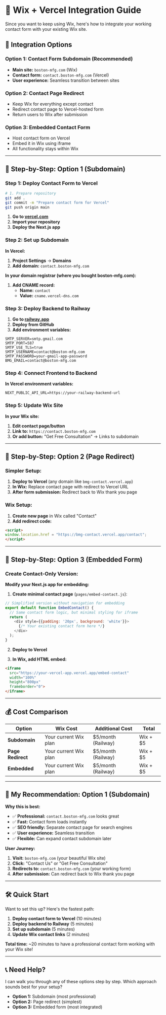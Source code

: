 # 🔗 Wix + Vercel Integration Guide

Since you want to keep using Wix, here's how to integrate your working contact form with your existing Wix site.

## 🎯 Integration Options

### **Option 1: Contact Form Subdomain (Recommended)**
- **Main site:** `boston-mfg.com` (Wix)
- **Contact form:** `contact.boston-mfg.com` (Vercel)
- **User experience:** Seamless transition between sites

### **Option 2: Contact Page Redirect**
- Keep Wix for everything except contact
- Redirect contact page to Vercel-hosted form
- Return users to Wix after submission

### **Option 3: Embedded Contact Form**
- Host contact form on Vercel
- Embed it in Wix using iframe
- All functionality stays within Wix

---

## 🚀 **Step-by-Step: Option 1 (Subdomain)**

### **Step 1: Deploy Contact Form to Vercel**

```bash
# 1. Prepare repository
git add .
git commit -m "Prepare contact form for Vercel"
git push origin main
```

1. **Go to [vercel.com](https://vercel.com)**
2. **Import your repository**
3. **Deploy the Next.js app**

### **Step 2: Set up Subdomain**

**In Vercel:**
1. **Project Settings** → **Domains**
2. **Add domain:** `contact.boston-mfg.com`

**In your domain registrar (where you bought boston-mfg.com):**
1. **Add CNAME record:**
   - **Name:** `contact`
   - **Value:** `cname.vercel-dns.com`

### **Step 3: Deploy Backend to Railway**

1. **Go to [railway.app](https://railway.app)**
2. **Deploy from GitHub**
3. **Add environment variables:**
```
SMTP_SERVER=smtp.gmail.com
SMTP_PORT=587
SMTP_USE_TLS=true
SMTP_USERNAME=contact@boston-mfg.com
SMTP_PASSWORD=your-gmail-app-password
BMG_EMAIL=contact@boston-mfg.com
```

### **Step 4: Connect Frontend to Backend**

**In Vercel environment variables:**
```
NEXT_PUBLIC_API_URL=https://your-railway-backend-url
```

### **Step 5: Update Wix Site**

**In your Wix site:**
1. **Edit contact page/button**
2. **Link to:** `https://contact.boston-mfg.com`
3. **Or add button:** "Get Free Consultation" → Links to subdomain

---

## 🚀 **Step-by-Step: Option 2 (Page Redirect)**

### **Simpler Setup:**
1. **Deploy to Vercel** (any domain like `bmg-contact.vercel.app`)
2. **In Wix:** Replace contact page with redirect to Vercel URL
3. **After form submission:** Redirect back to Wix thank you page

### **Wix Setup:**
1. **Create new page** in Wix called "Contact"
2. **Add redirect code:**
```html
<script>
window.location.href = "https://bmg-contact.vercel.app/contact";
</script>
```

---

## 🚀 **Step-by-Step: Option 3 (Embedded Form)**

### **Create Contact-Only Version:**

**Modify your Next.js app for embedding:**

1. **Create minimal contact page** (`pages/embed-contact.js`):
```javascript
// Simplified version without navigation for embedding
export default function EmbedContact() {
  // Same contact form logic, but minimal styling for iframe
  return (
    <div style={{padding: '20px', background: 'white'}}>
      {/* Your existing contact form here */}
    </div>
  );
}
```

2. **Deploy to Vercel**

3. **In Wix, add HTML embed:**
```html
<iframe 
  src="https://your-vercel-app.vercel.app/embed-contact" 
  width="100%" 
  height="800px" 
  frameborder="0">
</iframe>
```

---

## 💰 **Cost Comparison**

| Option | Wix Cost | Additional Cost | Total |
|--------|----------|----------------|-------|
| **Subdomain** | Your current Wix plan | $5/month (Railway) | Wix + $5 |
| **Page Redirect** | Your current Wix plan | $5/month (Railway) | Wix + $5 |
| **Embedded** | Your current Wix plan | $5/month (Railway) | Wix + $5 |

---

## 🎯 **My Recommendation: Option 1 (Subdomain)**

**Why this is best:**
- ✅ **Professional:** `contact.boston-mfg.com` looks great
- ✅ **Fast:** Contact form loads instantly
- ✅ **SEO friendly:** Separate contact page for search engines
- ✅ **User experience:** Seamless transition
- ✅ **Flexible:** Can expand contact subdomain later

**User Journey:**
1. **Visit:** `boston-mfg.com` (your beautiful Wix site)
2. **Click:** "Contact Us" or "Get Free Consultation"
3. **Redirects to:** `contact.boston-mfg.com` (your working form)
4. **After submission:** Can redirect back to Wix thank you page

---

## 🛠️ **Quick Start**

Want to set this up? Here's the fastest path:

1. **Deploy contact form to Vercel** (10 minutes)
2. **Deploy backend to Railway** (5 minutes)
3. **Set up subdomain** (5 minutes)
4. **Update Wix contact links** (2 minutes)

**Total time:** ~20 minutes to have a professional contact form working with your Wix site!

---

## 📞 **Need Help?**

I can walk you through any of these options step by step. Which approach sounds best for your setup?

- **Option 1:** Subdomain (most professional)
- **Option 2:** Page redirect (simplest)
- **Option 3:** Embedded form (most integrated)

